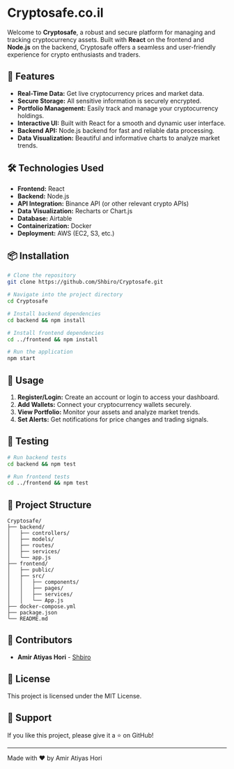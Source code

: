 # Cryptosafe.co.il

Welcome to **Cryptosafe**, a robust and secure platform for managing and tracking cryptocurrency assets. Built with **React** on the frontend and **Node.js** on the backend, Cryptosafe offers a seamless and user-friendly experience for crypto enthusiasts and traders.

## 🚀 Features
- **Real-Time Data:** Get live cryptocurrency prices and market data.
- **Secure Storage:** All sensitive information is securely encrypted.
- **Portfolio Management:** Easily track and manage your cryptocurrency holdings.
- **Interactive UI:** Built with React for a smooth and dynamic user interface.
- **Backend API:** Node.js backend for fast and reliable data processing.
- **Data Visualization:** Beautiful and informative charts to analyze market trends.

## 🛠️ Technologies Used
- **Frontend:** React
- **Backend:** Node.js
- **API Integration:** Binance API (or other relevant crypto APIs)
- **Data Visualization:** Recharts or Chart.js
- **Database:** Airtable
- **Containerization:** Docker
- **Deployment:** AWS (EC2, S3, etc.)

## 📦 Installation
```bash
# Clone the repository
git clone https://github.com/Shbiro/Cryptosafe.git

# Navigate into the project directory
cd Cryptosafe

# Install backend dependencies
cd backend && npm install

# Install frontend dependencies
cd ../frontend && npm install

# Run the application
npm start
```

## 🚦 Usage
1. **Register/Login:** Create an account or login to access your dashboard.
2. **Add Wallets:** Connect your cryptocurrency wallets securely.
3. **View Portfolio:** Monitor your assets and analyze market trends.
4. **Set Alerts:** Get notifications for price changes and trading signals.

## 🧪 Testing
```bash
# Run backend tests
cd backend && npm test

# Run frontend tests
cd ../frontend && npm test
```

## 📂 Project Structure
```
Cryptosafe/
├── backend/
│   ├── controllers/
│   ├── models/
│   ├── routes/
│   ├── services/
│   └── app.js
├── frontend/
│   ├── public/
│   ├── src/
│   │   ├── components/
│   │   ├── pages/
│   │   ├── services/
│   │   └── App.js
├── docker-compose.yml
├── package.json
└── README.md
```

## 👥 Contributors
- **Amir Atiyas Hori** - [Shbiro](https://github.com/Shbiro)

## 📄 License
This project is licensed under the MIT License.

## 🌟 Support
If you like this project, please give it a ⭐ on GitHub!

---
Made with ❤️ by Amir Atiyas Hori
